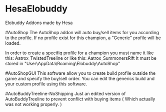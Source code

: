 # HesaElobuddy
Elobuddy Addons made by Hesa

#AutoShop
The AutoShop addon will auto buy/sell items for you according to the profile.
If no profile exist for this champion, a "Generic" profile will be loaded.

In order to create a specifiq profile for a champion you must name it like this:
Aatrox_TwistedTreeline
or like this: Aatrox_SummonersRift
It must be stored in "User\AppData\Roaming\Elobuddy\AutoShop\"

#AutoShopGUI
This software allow you to create build profile outside the game and specify the buy/sell order.
You can edit the generics build and your custom profile using this software.

#AutoBuddyTreeline-NoShipping
Just an edited version of AutoBuddyTreeline to prevent conflict with buying items ( Which actually was not working properly. )